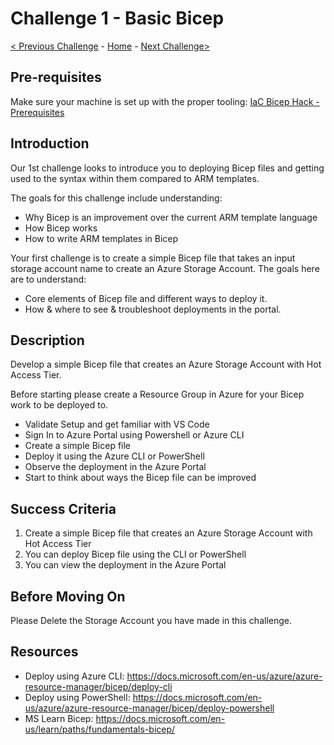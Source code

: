 # Challenge 1 - Basic Bicep

 [< Previous Challenge](./Bicep-Challenge-00.md) - [Home](../README.md) - [Next Challenge>](./Bicep-Challenge-02.md)

## Pre-requisites

Make sure your machine is set up with the proper tooling: [IaC Bicep Hack - Prerequisites](./Bicep-Challenge-00.md)

## Introduction

Our 1st challenge looks to introduce you to deploying Bicep files and getting used to the syntax within them compared to ARM templates. 

The goals for this challenge include understanding:
- Why Bicep is an improvement over the current ARM template language
- How Bicep works
- How to write ARM templates in Bicep

Your first challenge is to create a simple Bicep file that takes an input storage account name to create an Azure Storage Account. The goals here are to understand:

- Core elements of Bicep file and different ways to deploy it.
- How & where to see & troubleshoot deployments in the portal.

## Description

Develop a simple Bicep file that creates an Azure Storage Account with Hot Access Tier.

Before starting please create a Resource Group in Azure for your Bicep work to be deployed to. 

   -	Validate Setup and get familiar with VS Code
   -	Sign In to Azure Portal using Powershell or Azure CLI
   - Create a simple Bicep file
   - Deploy it using the Azure CLI or PowerShell
   - Observe the deployment in the Azure Portal
   - Start to think about ways the Bicep file can be improved

## Success Criteria

1. Create a simple Bicep file that creates an Azure Storage Account with Hot Access Tier
2. You can deploy Bicep file using the CLI or PowerShell
3. You can view the deployment in the Azure Portal 

## Before Moving On
Please Delete the Storage Account you have made in this challenge.

## Resources
   -	Deploy using Azure CLI: https://docs.microsoft.com/en-us/azure/azure-resource-manager/bicep/deploy-cli
   -	Deploy using PowerShell: https://docs.microsoft.com/en-us/azure/azure-resource-manager/bicep/deploy-powershell
   - MS Learn Bicep: https://docs.microsoft.com/en-us/learn/paths/fundamentals-bicep/



